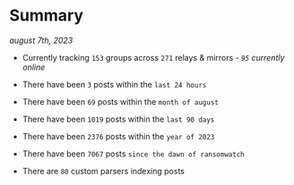 
# Summary
_august 7th, 2023_

- Currently tracking `153` groups across `271` relays & mirrors - _`95` currently online_

- There have been `3` posts within the `last 24 hours`

- There have been `69` posts within the `month of august`

- There have been `1019` posts within the `last 90 days`

- There have been `2376` posts within the `year of 2023`

- There have been `7067` posts `since the dawn of ransomwatch`

- There are `80` custom parsers indexing posts
